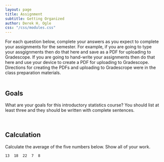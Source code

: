 ```yaml
---
layout: page
title: Assignment
subtitle: Getting Organized
author: Derek H. Ogle
css: "/css/modules.css"
---
```


<div class="alert alert-success">For each question below, complete your answers as you expect to complete your assignments for the semester. For example, if you are going to type your assgignments then do that here and save as a PDF for uploading to Gradescope. If you are going to hand-write your assignments then do that here and use your device to create a PDF for uploading to Gradescope. Directions for creating the PDFs and uploading to Gradescrope were in the class preparation materials.
</div>

<br>

## Goals
What are your goals for this introductory statistics course? You should list at least three and they should be written with complete sentences.

<br>

## Calculation
Calculate the average of the five numbers below. Show all of your work.

```
13  18  22  7  8
```
